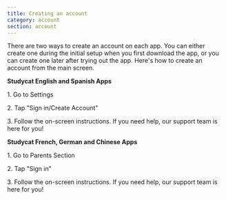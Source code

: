 ```yaml
---
title: Creating an account
category: account
section: account
---
```

There are two ways to create an account on each app. You can either create one during the initial setup when you first download the app, or you can create one later after trying out the app. Here's how to create an account from the main screen.


**Studycat English and Spanish Apps**


1\. Go to Settings


2\. Tap "Sign in/Create Account"


3\. Follow the on-screen instructions. If you need help, our support team is here for you!


**Studycat French, German and Chinese Apps**


1\. Go to Parents Section


2\. Tap "Sign in"


3\. Follow the on-screen instructions. If you need help, our support team is here for you!